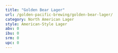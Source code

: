 ```yaml
---
title: "Golden Bear Lager"
url: /golden-pacific-brewing/golden-bear-lager/
category: North American Lager
style: American-Style Lager
abv: 0
ibu: 0
srm: 0
upc: 0
---
```


